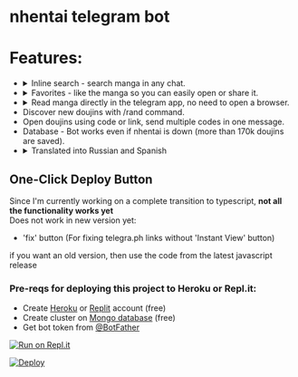 # nhentai telegram bot

# Features:

- <details>
    <summary>
      Inline search - search manga in any chat.
    </summary>
    <img src="https://i.postimg.cc/N0pMD78j/image.png" alt="Search">
  </details>
- <details>
    <summary>
      Favorites - like the manga so you can easily open or share it.
    </summary>
    <img src="https://i.postimg.cc/Hk0ZyCCj/Screenshot-from-2020-11-22-21-05-13.png" alt="Favorites">
  </details>
- <details>
    <summary>
      Read manga directly in the telegram app, no need to open a browser.
    </summary>
    <img src="https://i.postimg.cc/G36TNCVw/image.png" alt="Instant preview">
  </details>
- Discover new doujins with /rand command.
- Open doujins using code or link, send multiple codes in one message.
- Database - Bot works even if nhentai is down (more than 170k doujins are saved).
- <details>
    <summary>
      Translated into Russian and Spanish
    </summary>
    <img src="https://i.postimg.cc/7Zs7Y2hd/image.png" alt="Language selection">
  </details>

## One-Click Deploy Button
Since I'm currently working on a complete transition to typescript, **not all the functionality works yet**<br>
Does not work in new version yet:
* 'fix' button (For fixing telegra.ph links without 'Instant View' button)

if you want an old version, then use the code from the latest javascript release<br>
### Pre-reqs for deploying this project to Heroku or Repl.it:

- Create [Heroku](https://signup.heroku.com/) or [Replit](https://replit.com/signup) account (free)
- Create cluster on [Mongo database](https://docs.atlas.mongodb.com/getting-started/) (free)
- Get bot token from [@BotFather](https://t.me/BotFather)

[![Run on Repl.it](https://repl.it/badge/github/iamdowner/nhentai-telegram-bot)](https://repl.it/github/iamdowner/nhentai-telegram-bot)

[![Deploy](https://www.herokucdn.com/deploy/button.svg)](https://heroku.com/deploy?template=https://github.com/iamdowner/nhentai-telegram-bot)
